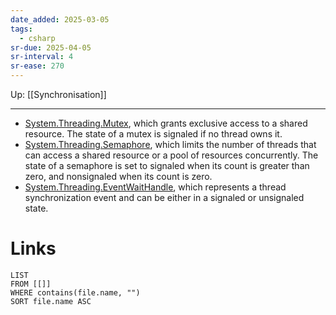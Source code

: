 ```yaml
---
date_added: 2025-03-05
tags:
  - csharp
sr-due: 2025-04-05
sr-interval: 4
sr-ease: 270
---
```

Up: [[Synchronisation]]
___
-  [System.Threading.Mutex](https://learn.microsoft.com/en-us/dotnet/api/system.threading.mutex), which grants exclusive access to a shared resource. The state of a mutex is signaled if no thread owns it.
- [System.Threading.Semaphore](https://learn.microsoft.com/en-us/dotnet/api/system.threading.semaphore), which limits the number of threads that can access a shared resource or a pool of resources concurrently. The state of a semaphore is set to signaled when its count is greater than zero, and nonsignaled when its count is zero.
- [System.Threading.EventWaitHandle](https://learn.microsoft.com/en-us/dotnet/api/system.threading.eventwaithandle), which represents a thread synchronization event and can be either in a signaled or unsignaled state.
# Links
```dataview
LIST
FROM [[]]
WHERE contains(file.name, "")
SORT file.name ASC
```
